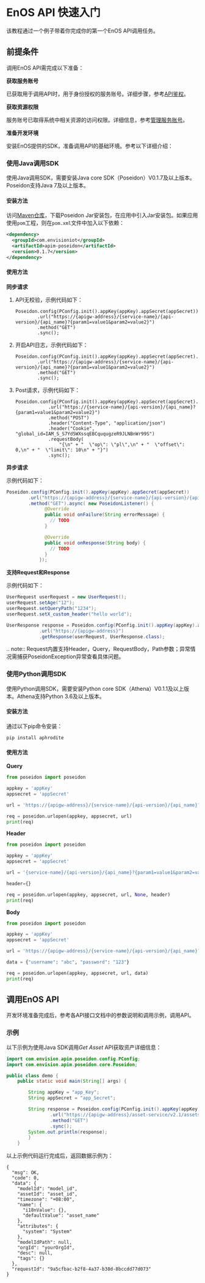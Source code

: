 # EnOS API 快速入门

该教程通过一个例子带着你完成你的第一个EnOS API调用任务。

## 前提条件

调用EnOS API需完成以下准备：

**获取服务账号**

已获取用于调用API时，用于身份授权的服务账号。详细步骤，参考[API鉴权](overview#authentication)。

**获取资源权限**

服务账号已取得系统中相关资源的访问权限。详细信息，参考[管理服务账号](/docs/iam/zh_CN/latest/howto/service_account/managing_service_account.html)。

**准备开发环境**

安装EnOS提供的SDK，准备调用API的基础环境。参考以下详细介绍：

### 使用Java调用SDK
使用Java调用SDK，需要安装Java core SDK（Poseidon）V0.1.7及以上版本。Poseidon支持Java 7及以上版本。

#### 安装方法
访问[Maven仓库](https://mvnrepository.com/artifact/com.envisioniot/apim-poseidon/0.1.7)，下载Poseidon Jar安装包，在应用中引入Jar安装包。如果应用使用`pom`工程，则在`pom.xml`文件中加入以下依赖：

```xml
<dependency>
  <groupId>com.envisioniot</groupId>
  <artifactId>apim-poseidon</artifactId>
  <version>0.1.7</version>
</dependency>
```
#### 使用方法

**同步请求**

1. API无校验，示例代码如下：

   ```
   Poseidon.config(PConfig.init().appKey(appKey).appSecret(appSecret))
           .url("https://{apigw-address}/{service-name}/{api-version}/{api_name}?{param1=value1&param2=value2}")
           .method("GET")
           .sync();
   ```

2. 开启API日志，示例代码如下：

   ```
   Poseidon.config(PConfig.init().appKey(appKey).appSecret(appSecret).debug())
           .url("https://{apigw-address}/{service-name}/{api-version}/{api_name}?{param1=value1&param2=value2}")
           .method("GET")
           .sync();
   ```

3. Post请求，示例代码如下：

   ```
   Poseidon.config(PConfig.init().appKey(appKey).appSecret(appSecret).debug())
               .url("https://{service-name}/{api-version}/{api_name}?{param1=value1&param2=value2}")
               .method("POST")
               .header("Content-Type", "application/json")
               .header("Cookie", "global_id=IAM_S_S7Yd5WXssqEBCququgzeR9JLNBnWr99S")
               .requestBody(
                   "{\n" + "  \"op\": \"pl\",\n" + "  \"offset\": 0,\n" + "  \"limit\": 10\n" + "}")
               .sync();
   ```

**异步请求**

示例代码如下：

```java
Poseidon.config(PConfig.init().appKey(appKey).appSecret(appSecret))
        .url("https://{apigw-address}/{service-name}/{api-version}/{api_name}?{param1=value1&param2=value2}")
        .method("GET").async( new PoseidonListener() {
              @Override
              public void onFailure(String errorMessage) {
                // TODO
              }

              @Override
              public void onResponse(String body) {
                // TODO
              }
            });
```

**支持Request和Response**

示例代码如下：

```java
UserRequest userRequest = new UserRequest();
userRequest.setAge("12");
userRequest.setQueryPath("1234");
userRequest.setX_custom_header("hello world");

UserResponse response = Poseidon.config(PConfig.init().appKey(appKey).appSecret(appSecret).debug())
            .url("https://{apigw-address}")
            .getResponse(userRequest, UserResponse.class);
```
.. note:: Request内置支持Header，Query，RequestBody，Path参数；异常情况需捕获PoseidonException异常查看具体问题。

### 使用Python调用SDK
使用Python调用SDK，需要安装Python core SDK（Athena）V0.1.1及以上版本。Athena支持Python 3.6及以上版本。

#### 安装方法

通过以下pip命令安装：

```
pip install aphrodite
```

#### 使用方法

**Query** 

```python
from poseidon import poseidon

appkey = 'appKey'
appsecret = 'appSecret'

url = 'https://{apigw-address}/{service-name}/{api-version}/{api_name}?{param1=value1&param2=value2}'

req = poseidon.urlopen(appkey, appsecret, url)
print(req)
```
**Header**

```python
from poseidon import poseidon

appkey = 'appKey'
appsecret = 'appSecret'

url = '{service-name}/{api-version}/{api_name}?{param1=value1&param2=value2}'

header={}

req = poseidon.urlopen(appkey, appsecret, url, None, header)
print(req)

```

**Body**

```python
from poseidon import poseidon

appkey = 'appKey'
appsecret = 'appSecret'

url = 'https://{apigw-address}/{service-name}/{api-version}/{api_name}?{param1=value1&param2=value2}'

data = {"username": "abc", "password": "123"}

req = poseidon.urlopen(appkey, appsecret, url, data)
print(req)

```

## 调用EnOS API

开发环境准备完成后，参考各API接口文档中的参数说明和调用示例，调用API。

### 示例

以下示例为使用Java SDK调用*Get Asset* API获取资产详细信息：

```java
import com.envision.apim.poseidon.config.PConfig;
import com.envision.apim.poseidon.core.Poseidon;

public class demo {
    public static void main(String[] args) {

        String appKey = "app_Key";
        String appSecret = "app_Secret";

        String response = Poseidon.config(PConfig.init().appKey(appKey).appSecret(appSecret))
                .url("https://{apigw-address}/asset-service/v2.1/assets?action=get&orgId={org_id}&assetId={asset_id}")
                .method("GET")
                .sync();
        System.out.println(response);
        }
    }
```

以上示例代码运行完成后，返回数据示例为：

```
{
  "msg": OK,
  "code": 0,
  "data": {
    "modelId": "model_id",
    "assetId": "asset_id",
    "timezone": "+08:00",
    "name": {
      "i18nValue": {},
      "defaultValue": "asset_name"
    },
    "attributes": {
      "system": "System"
    },
    "modelIdPath": null,
    "orgId": "yourOrgId",
    "desc": null,
    "tags": {}
  },
  "requestId": "9a5cfbac-b2f8-4a37-b38d-8bccdd77d073"
}
```

